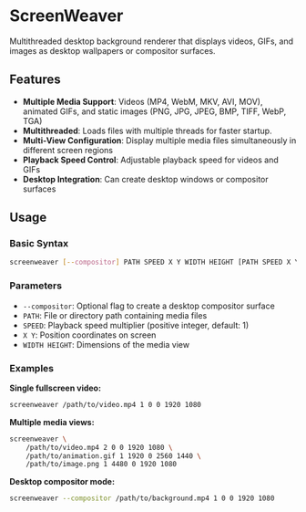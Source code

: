# ScreenWeaver

Multithreaded desktop background renderer that displays videos, GIFs, and images as desktop wallpapers or compositor surfaces.

## Features

- **Multiple Media Support**: Videos (MP4, WebM, MKV, AVI, MOV), animated GIFs, and static images (PNG, JPG, JPEG, BMP, TIFF, WebP, TGA)
- **Multithreaded**: Loads files with multiple threads for faster startup.
- **Multi-View Configuration**: Display multiple media files simultaneously in different screen regions
- **Playback Speed Control**: Adjustable playback speed for videos and GIFs
- **Desktop Integration**: Can create desktop windows or compositor surfaces

## Usage

### Basic Syntax

```bash
screenweaver [--compositor] PATH SPEED X Y WIDTH HEIGHT [PATH SPEED X Y WIDTH HEIGHT ...]
```

### Parameters

- `--compositor`: Optional flag to create a desktop compositor surface
- `PATH`: File or directory path containing media files
- `SPEED`: Playback speed multiplier (positive integer, default: 1)
- `X Y`: Position coordinates on screen
- `WIDTH HEIGHT`: Dimensions of the media view

### Examples

**Single fullscreen video:**

```bash
screenweaver /path/to/video.mp4 1 0 0 1920 1080
```

**Multiple media views:**

```bash
screenweaver \
    /path/to/video.mp4 2 0 0 1920 1080 \
    /path/to/animation.gif 1 1920 0 2560 1440 \
    /path/to/image.png 1 4480 0 1920 1080
```

**Desktop compositor mode:**

```bash
screenweaver --compositor /path/to/background.mp4 1 0 0 1920 1080
```
